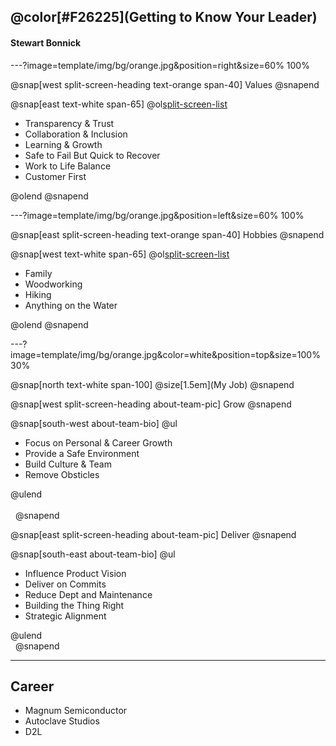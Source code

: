 

## @color[#F26225](Getting to Know Your Leader)
#### Stewart Bonnick

---?image=template/img/bg/orange.jpg&position=right&size=60% 100%

@snap[west split-screen-heading text-orange span-40]
Values
@snapend

@snap[east text-white span-65]
@ol[split-screen-list](false)

- Transparency & Trust
- Collaboration & Inclusion
- Learning & Growth
- Safe to Fail But Quick to Recover
- Work to Life Balance
- Customer First

@olend
@snapend

---?image=template/img/bg/orange.jpg&position=left&size=60% 100%

@snap[east split-screen-heading text-orange span-40]
Hobbies
@snapend

@snap[west text-white span-65]
@ol[split-screen-list](false)

- Family
- Woodworking
- Hiking
- Anything on the Water

@olend
@snapend

---?image=template/img/bg/orange.jpg&color=white&position=top&size=100% 30%

@snap[north text-white span-100]
@size[1.5em](My Job)
@snapend

@snap[west split-screen-heading about-team-pic]
Grow
@snapend

@snap[south-west about-team-bio]
@ul

- Focus on Personal & Career Growth
- Provide a Safe Environment
- Build Culture & Team
- Remove Obsticles

@ulend
</br>&nbsp;
</br>&nbsp;
@snapend


@snap[east split-screen-heading about-team-pic]
Deliver
@snapend

@snap[south-east about-team-bio]
@ul

- Influence Product Vision
- Deliver on Commits
- Reduce Dept and Maintenance
- Building the Thing Right
- Strategic Alignment

@ulend
</br>&nbsp;
@snapend

---

## Career

- Magnum Semiconductor
- Autoclave Studios
- D2L